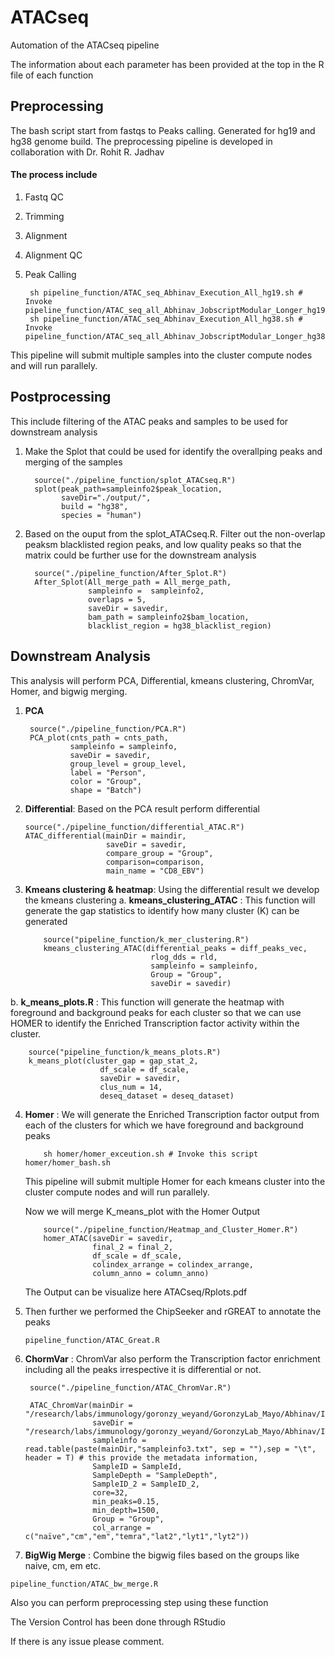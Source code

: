 # ATACseq
Automation of the ATACseq pipeline

The information about each parameter has been provided at the top in the R file of each function

## Preprocessing

The bash script start from fastqs to Peaks calling. Generated for hg19 and hg38 genome build. The preprocessing pipeline is developed in collaboration with Dr. Rohit R. Jadhav

#### The process include
1. Fastq QC
2. Trimming
3. Alignment
4. Alignment QC
5. Peak Calling


        sh pipeline_function/ATAC_seq_Abhinav_Execution_All_hg19.sh # Invoke pipeline_function/ATAC_seq_all_Abhinav_JobscriptModular_Longer_hg19.sh
        sh pipeline_function/ATAC_seq_Abhinav_Execution_All_hg38.sh # Invoke pipeline_function/ATAC_seq_all_Abhinav_JobscriptModular_Longer_hg38.sh

This pipeline will submit multiple samples into the cluster compute nodes and will run parallely. 

## Postprocessing
This include filtering of the ATAC peaks and samples to be used for downstream analysis
1. Make the Splot that could be used for identify the overallping peaks and merging of the samples

         source("./pipeline_function/splot_ATACseq.R")
         splot(peak_path=sampleinfo2$peak_location,
               saveDir="./output/",
               build = "hg38",
               species = "human")

2. Based on the ouput from the splot_ATACseq.R. Filter out the non-overlap peaksm blacklisted region peaks, and low quality peaks so that the matrix could be further use for the downstream analysis

         source("./pipeline_function/After_Splot.R")
         After_Splot(All_merge_path = All_merge_path,
                     sampleinfo =  sampleinfo2,
                     overlaps = 5,
                     saveDir = savedir,
                     bam_path = sampleinfo2$bam_location,
                     blacklist_region = hg38_blacklist_region)

## Downstream Analysis
This analysis will perform PCA, Differential, kmeans clustering, ChromVar, Homer, and bigwig merging.
1. **PCA**
   
        source("./pipeline_function/PCA.R")
        PCA_plot(cnts_path = cnts_path,
                 sampleinfo = sampleinfo,
                 saveDir = savedir,
                 group_level = group_level,
                 label = "Person",
                 color = "Group",
                 shape = "Batch")
   
2. **Differential**: Based on the PCA result perform differential
   
       source("./pipeline_function/differential_ATAC.R")
       ATAC_differential(mainDir = maindir,
                         saveDir = savedir,
                         compare_group = "Group",
                         comparison=comparison,
                         main_name = "CD8_EBV")

3. **Kmeans clustering & heatmap**:
Using the differential result we develop the kmeans clustering
a. **kmeans_clustering_ATAC** : This function will generate the gap statistics to identify how many cluster (K) can be generated

           source("pipeline_function/k_mer_clustering.R")
           kmeans_clustering_ATAC(differential_peaks = diff_peaks_vec,
                                   rlog_dds = rld,
                                   sampleinfo = sampleinfo,
                                   Group = "Group",
                                   saveDir = savedir)
   
b. **k_means_plots.R** : This function will generate the heatmap with foreground and background peaks for each cluster so that we can use HOMER to identify the Enriched Transcription factor activity within the cluster.

        source("pipeline_function/k_means_plots.R")
        k_means_plot(cluster_gap = gap_stat_2, 
                        df_scale = df_scale, 
                        saveDir = savedir, 
                        clus_num = 14,
                        deseq_dataset = deseq_dataset)

4. **Homer** :
   We will generate the Enriched Transcription factor output from each of the clusters for which we have foreground and background peaks
   
           sh homer/homer_exceution.sh # Invoke this script homer/homer_bash.sh

   This pipeline will submit multiple Homer for each kmeans cluster into the cluster compute nodes and will run parallely.

   Now we will merge K_means_plot with the Homer Output

           source("./pipeline_function/Heatmap_and_Cluster_Homer.R")
           homer_ATAC(saveDir = savedir,
                      final_2 = final_2,
                      df_scale = df_scale,
                      colindex_arrange = colindex_arrange,
                      column_anno = column_anno)

   The Output can be visualize here ATACseq/Rplots.pdf

6. Then further we performed the ChipSeeker and rGREAT to annotate the peaks

    `pipeline_function/ATAC_Great.R`

8. **ChormVar** : ChromVar also perform the Transcription factor enrichment including all the peaks irrespective it is differential or not. 

        source("./pipeline_function/ATAC_ChromVar.R")

        ATAC_ChromVar(mainDir = "/research/labs/immunology/goronzy_weyand/GoronzyLab_Mayo/Abhinav/Ines/CD8_lytic/tohg38/Analysis/downstream/",
                      saveDir = "/research/labs/immunology/goronzy_weyand/GoronzyLab_Mayo/Abhinav/Ines/CD8_lytic/tohg38/Analysis/downstream/ChromVar/",
                      sampleinfo = read.table(paste(mainDir,"sampleinfo3.txt", sep = ""),sep = "\t", header = T) # this provide the metadata information,
                      SampleID = SampleId,
                      SampleDepth = "SampleDepth",
                      SampleID_2 = SampleID_2,
                      core=32,
                      min_peaks=0.15,
                      min_depth=1500,
                      Group = "Group",
                      col_arrange = c("naïve","cm","em","temra","lat2","lyt1","lyt2"))

9. **BigWig Merge** : Combine the bigwig files based on the groups like naive, cm, em etc.

  ` pipeline_function/ATAC_bw_merge.R    `
   
Also you can perform preprocessing step using these function

The Version Control has been done through RStudio

If there is any issue please comment.
